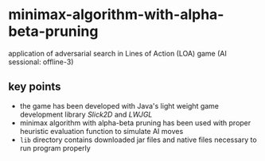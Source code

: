 # minimax-algorithm-with-alpha-beta-pruning  
application of adversarial search in Lines of Action (LOA) game (AI sessional: offline-3)  
## key points
- the game has been developed with Java's light weight game development library *Slick2D* and *LWJGL*
- minimax algorithm with alpha-beta pruning has been used with proper heuristic evaluation function to simulate AI moves
- ```lib``` directory contains downloaded jar files and native files necessary to run program properly
